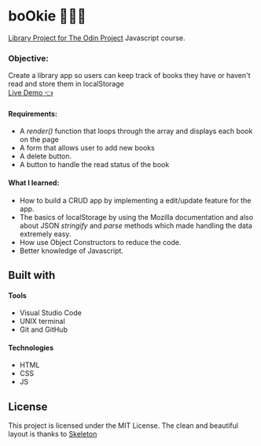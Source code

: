 
# boOkie 👨🏾‍💻
[Library Project for The Odin Project](https://www.theodinproject.com/paths/full-stack-javascript/courses/javascript/lessons/library/) Javascript course. 

### Objective: 
Create a library app so users can keep track of books they have or haven't read and store them in localStorage<br>
[Live Demo 👈](https://ikeronx.github.io/bookie_app/)

#### Requirements:
- A _render()_ function that loops through the array and displays each book on the page
- A form that allows user to add new books
- A delete button.
- A button to handle the read status of the book

#### What I learned:
- How to build a CRUD app by implementing a edit/update feature for the app.
- The basics of localStorage by using the Mozilla documentation
and also about JSON _stringify_ and _parse_ methods which made handling the data extremely easy.
- How use Object Constructors to reduce the code. 
- Better knowledge of Javascript.

## Built with

#### Tools

* Visual Studio Code
* UNIX terminal
* Git and GitHub

#### Technologies

* HTML
* CSS
* JS

## License
This project is licensed under the MIT License.
The clean and beautiful layout is thanks to [Skeleton](http://getskeleton.com/)
